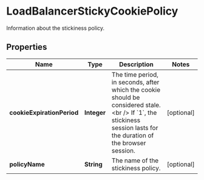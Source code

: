

# LoadBalancerStickyCookiePolicy

Information about the stickiness policy.

## Properties

| Name | Type | Description | Notes |
|------------ | ------------- | ------------- | -------------|
|**cookieExpirationPeriod** | **Integer** | The time period, in seconds, after which the cookie should be considered stale.&lt;br /&gt; If &#x60;1&#x60;, the stickiness session lasts for the duration of the browser session. |  [optional] |
|**policyName** | **String** | The name of the stickiness policy. |  [optional] |



